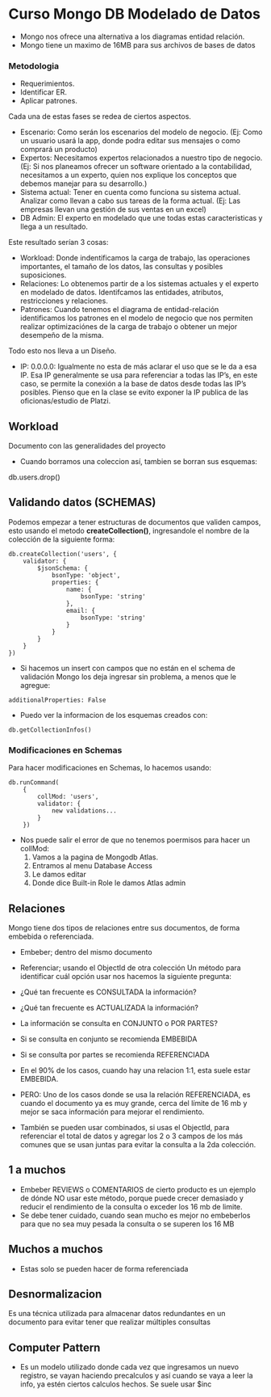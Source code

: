 # Curso Mongo DB Modelado de Datos

- Mongo nos ofrece una alternativa a los diagramas entidad relación.
- Mongo tiene un maximo de 16MB para sus archivos de bases de datos


### Metodologia
- Requerimientos.
- Identificar ER.
- Aplicar patrones.
 
Cada una de estas fases se redea de ciertos aspectos.

- Escenario: Como serán los escenarios del modelo de negocio. (Ej: Como un usuario usará la app, donde podra editar sus mensajes o como comprará un producto)
- Expertos: Necesitamos expertos relacionados a nuestro tipo de negocio. (Ej: Si nos planeamos ofrecer un software orientado a la contabilidad, necesitamos a un experto, quien nos explique los conceptos que debemos manejar para su desarrollo.)
- Sistema actual: Tener en cuenta como funciona su sistema actual. Analizar como llevan a cabo sus tareas de la forma actual. (Ej: Las empresas llevan una gestión de sus ventas en un excel)
- DB Admin: El experto en modelado que une todas estas caracteristicas y llega a un resultado.
 
Este resultado serían 3 cosas:

- Workload: Donde indentificamos la carga de trabajo, las operaciones importantes, el tamaño de los datos, las consultas y posibles suposiciones.
- Relaciones: Lo obtenemos partir de a los sistemas actuales y el experto en modelado de datos. Identifcamos las entidades, atributos, restricciones y relaciones.
- Patrones: Cuando tenemos el diagrama de entidad-relación identificamos los patrones en el modelo de negocio que nos permiten realizar optimizaciónes de la carga de trabajo o obtener un mejor desempeño de la misma.
 
Todo esto nos lleva a un Diseño.

- IP: 0.0.0.0: Igualmente no esta de más aclarar el uso que se le da a esa IP. Esa IP generalmente se usa para referenciar a todas las IP’s, en este caso, se permite la conexión a la base de datos desde todas las IP’s posibles. Pienso que en la clase se evito exponer la IP publica de las oficionas/estudio de Platzi.

## Workload

Documento con las generalidades del proyecto

- Cuando borramos una coleccion así, tambien se borran sus esquemas:

db.users.drop()

## Validando datos (SCHEMAS)

Podemos empezar a tener estructuras de documentos que validen campos, esto usando el metodo **createCollection()**, ingresandole el nombre de la colección de la siguiente forma:
```
db.createCollection('users', {
    validator: {
        $jsonSchema: {
            bsonType: 'object',
            properties: {
                name: {
                    bsonType: 'string'
                },
                email: {
                    bsonType: 'string'
                }
            }
        }
    }
})
```

- Si hacemos un insert con campos que no están en el schema de validación Mongo los deja ingresar sin problema, a menos que le agregue:
```
additionalProperties: False
```

- Puedo ver la informacion de los esquemas creados con:
```
db.getCollectionInfos()
```
### Modificaciones en Schemas
Para hacer modificaciones en Schemas, lo hacemos usando:
```
db.runCommand(
    {
        collMod: 'users', 
        validator: {
            new validations...
        }
    })
```
- Nos puede salir el error de que no tenemos poermisos para hacer un collMod:
    1. Vamos a la pagina de Mongodb Atlas.
    2. Entramos al menu Database Access
    3. Le damos editar
    4. Donde dice Built-in Role le damos Atlas admin

## Relaciones

Mongo tiene dos tipos de relaciones entre sus documentos, de forma embebida o referenciada.

- Embeber; dentro del mismo documento
- Referenciar; usando el ObjectId de otra colección
Un método para identificar cuál opción usar nos hacemos la siguiente pregunta:

- ¿Qué tan frecuente es CONSULTADA la información?
- ¿Qué tan frecuente es ACTUALIZADA la información?
- La información se consulta en CONJUNTO o POR PARTES?
- Si se consulta en conjunto se recomienda EMBEBIDA
- Si se consulta por partes se recomienda REFERENCIADA

- En el 90% de los casos, cuando hay una relacion 1:1, esta suele estar EMBEBIDA.

- PERO: Uno de los casos donde se usa la relación REFERENCIADA, es cuando el documento ya es muy grande, cerca del límite de 16 mb y mejor se saca información para mejorar el rendimiento.

- También se pueden usar combinados, si usas el ObjectId, para referenciar el total de datos y agregar los 2 o 3 campos de los más comunes que se usan juntas para evitar la consulta a la 2da colección.

## 1 a muchos

- Embeber REVIEWS o COMENTARIOS de cierto producto es un ejemplo de dónde NO usar este método, porque puede crecer demasiado y reducir el rendimiento de la consulta o exceder los 16 mb de limite.
- Se debe tener cuidado, cuando sean mucho es mejor no embeberlos para que no sea muy pesada la consulta o se superen los 16 MB

## Muchos a muchos
- Estas solo se pueden hacer de forma referenciada

## Desnormalizacion
Es una técnica utilizada para almacenar datos redundantes en un documento para evitar tener que realizar múltiples consultas

## Computer Pattern

- Es un modelo utilizado donde cada vez que ingresamos un nuevo registro, se vayan haciendo precalculos y así cuando se vaya a leer la info, ya estén ciertos calculos hechos. Se suele usar $inc
